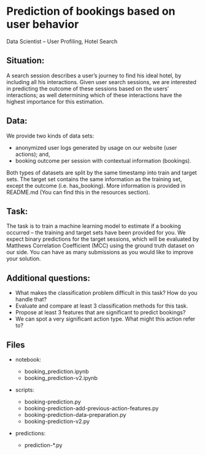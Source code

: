 # Prediction of bookings based on user behavior

Data Scientist – User Profiling, Hotel Search

## Situation:

A search session describes a user’s journey to find his ideal hotel, by including all his interactions. Given user search sessions, we are interested in predicting the outcome of these sessions based on the users’ interactions; as well determining which of these interactions have the highest importance for this estimation.


## Data:

We provide two kinds of data sets:

* anonymized user logs generated by usage on our website (user actions); and,
* booking outcome per session with contextual information (bookings).

Both types of datasets are split by the same timestamp into train and target sets. The target set contains the same information as the training set, except the outcome (i.e. has_booking). More information is provided in README.md (You can find this in the resources section).


## Task:

The task is to train a machine learning model to estimate if a booking occurred – the training and target sets have been provided for you. We expect binary predictions for the target sessions, which will be evaluated by Matthews Correlation Coefficient (MCC) using the ground truth dataset on our side. You can have as many submissions as you would like to improve your solution.


## Additional questions:

* What makes the classification problem difficult in this task? How do you handle that?
* Evaluate and compare at least 3 classification methods for this task.
* Propose at least 3 features that are significant to predict bookings?
* We can spot a very significant action type. What might this action refer to?


## Files

* notebook:
    - booking_prediction.ipynb
    - booking_prediction-v2.ipynb

* scripts:
    - booking-prediction.py
    - booking-prediction-add-previous-action-features.py
    - booking-prediction-data-preparation.py
    - booking-prediction-v2.py

* predictions:
    - prediction-*.py

